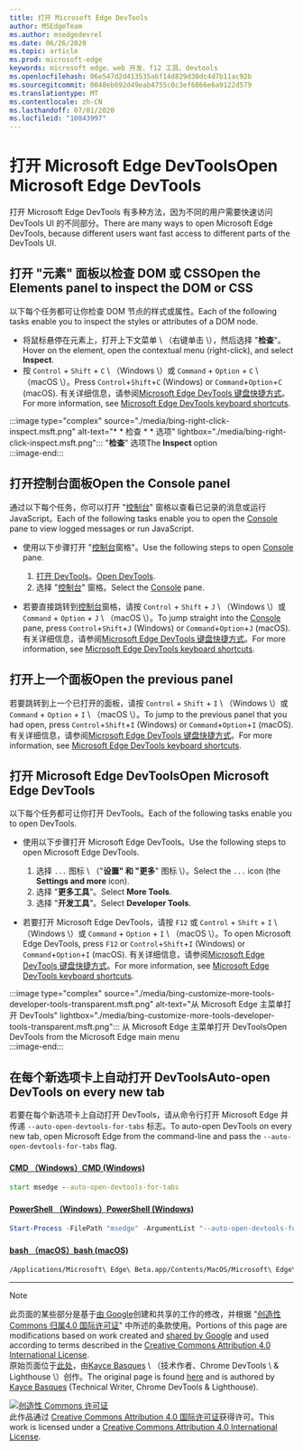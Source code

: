 ```yaml
---
title: 打开 Microsoft Edge DevTools
author: MSEdgeTeam
ms.author: msedgedevrel
ms.date: 06/26/2020
ms.topic: article
ms.prod: microsoft-edge
keywords: microsoft edge、web 开发、f12 工具、devtools
ms.openlocfilehash: 06e547d2d413535a6f14d829d30dc4d7b11ac92b
ms.sourcegitcommit: 0048eb692d49eab4755c0c3ef6866e6a9122d579
ms.translationtype: MT
ms.contentlocale: zh-CN
ms.lasthandoff: 07/01/2020
ms.locfileid: "10843997"
---
```

<!-- Copyright Kayce Basques 

   Licensed under the Apache License, Version 2.0 (the "License");
   you may not use this file except in compliance with the License.
   You may obtain a copy of the License at

       https://www.apache.org/licenses/LICENSE-2.0

   Unless required by applicable law or agreed to in writing, software
   distributed under the License is distributed on an "AS IS" BASIS,
   WITHOUT WARRANTIES OR CONDITIONS OF ANY KIND, either express or implied.
   See the License for the specific language governing permissions and
   limitations under the License. -->

# <span data-ttu-id="bef91-103">打开 Microsoft Edge DevTools</span><span class="sxs-lookup"><span data-stu-id="bef91-103">Open Microsoft Edge DevTools</span></span>  

<span data-ttu-id="bef91-104">打开 Microsoft Edge DevTools 有多种方法，因为不同的用户需要快速访问 DevTools UI 的不同部分。</span><span class="sxs-lookup"><span data-stu-id="bef91-104">There are many ways to open Microsoft Edge DevTools, because different users want fast access to different parts of the DevTools UI.</span></span>  

## <span data-ttu-id="bef91-105">打开 "元素" 面板以检查 DOM 或 CSS</span><span class="sxs-lookup"><span data-stu-id="bef91-105">Open the Elements panel to inspect the DOM or CSS</span></span>  

<span data-ttu-id="bef91-106">以下每个任务都可让你检查 DOM 节点的样式或属性。</span><span class="sxs-lookup"><span data-stu-id="bef91-106">Each of the following tasks enable you to inspect the styles or attributes of a DOM node.</span></span>

*   <span data-ttu-id="bef91-107">将鼠标悬停在元素上，打开上下文菜单 \ （右键单击 \），然后选择 "**检查**"。</span><span class="sxs-lookup"><span data-stu-id="bef91-107">Hover on the element, open the contextual menu \(right-click\), and select **Inspect**.</span></span>  
*   <span data-ttu-id="bef91-108">按 `Control` + `Shift` + `C` \ （Windows \）或 `Command` + `Option` + `C` \ （macOS \）。</span><span class="sxs-lookup"><span data-stu-id="bef91-108">Press `Control`+`Shift`+`C` \(Windows\) or `Command`+`Option`+`C` \(macOS\).</span></span>  <span data-ttu-id="bef91-109">有关详细信息，请参阅[Microsoft Edge DevTools 键盘快捷方式][DevToolsShortcuts]。</span><span class="sxs-lookup"><span data-stu-id="bef91-109">For more information, see [Microsoft Edge DevTools keyboard shortcuts][DevToolsShortcuts].</span></span>  

:::image type="complex" source="./media/bing-right-click-inspect.msft.png" alt-text="\* \* 检查 \* \* 选项" lightbox="./media/bing-right-click-inspect.msft.png":::
   <span data-ttu-id="bef91-111">"**检查**" 选项</span><span class="sxs-lookup"><span data-stu-id="bef91-111">The **Inspect** option</span></span>  
:::image-end:::  

<!--See [Get Started With Viewing And Changing CSS][GetStartedCSS].  -->  

## <span data-ttu-id="bef91-112">打开控制台面板</span><span class="sxs-lookup"><span data-stu-id="bef91-112">Open the Console panel</span></span>  

<span data-ttu-id="bef91-113">通过以下每个任务，你可以打开 "[控制台][DevToolsConsoleIndex]" 窗格以查看已记录的消息或运行 JavaScript。</span><span class="sxs-lookup"><span data-stu-id="bef91-113">Each of the following tasks enable you to open the [Console][DevToolsConsoleIndex] pane to view logged messages or run JavaScript.</span></span>  

*   <span data-ttu-id="bef91-114">使用以下步骤打开 "[控制台][DevToolsConsoleIndex]窗格"。</span><span class="sxs-lookup"><span data-stu-id="bef91-114">Use the following steps to open [Console][DevToolsConsoleIndex] pane.</span></span>  
    
    1.  <span data-ttu-id="bef91-115">[打开 DevTools](#open-microsoft-edge-devtools)。</span><span class="sxs-lookup"><span data-stu-id="bef91-115">[Open DevTools](#open-microsoft-edge-devtools).</span></span>  
    1.  <span data-ttu-id="bef91-116">选择 "[控制台][DevToolsConsoleIndex]" 窗格。</span><span class="sxs-lookup"><span data-stu-id="bef91-116">Select the [Console][DevToolsConsoleIndex] pane.</span></span>  

*   <span data-ttu-id="bef91-117">若要直接跳转到[控制台][DevToolsConsoleIndex]窗格，请按 `Control` + `Shift` + `J` \ （Windows \）或 `Command` + `Option` + `J` \ （macOS \）。</span><span class="sxs-lookup"><span data-stu-id="bef91-117">To jump straight into the [Console][DevToolsConsoleIndex] pane, press `Control`+`Shift`+`J` \(Windows\) or `Command`+`Option`+`J` \(macOS\).</span></span>  <span data-ttu-id="bef91-118">有关详细信息，请参阅[Microsoft Edge DevTools 键盘快捷方式][DevToolsShortcuts]。</span><span class="sxs-lookup"><span data-stu-id="bef91-118">For more information, see [Microsoft Edge DevTools keyboard shortcuts][DevToolsShortcuts].</span></span>  

<!--See [Get Started With The Console][ConsoleGetStarted].  -->

## <span data-ttu-id="bef91-119">打开上一个面板</span><span class="sxs-lookup"><span data-stu-id="bef91-119">Open the previous panel</span></span>  

<span data-ttu-id="bef91-120">若要跳转到上一个已打开的面板，请按 `Control` + `Shift` + `I` \ （Windows \）或 `Command` + `Option` + `I` \ （macOS \）。</span><span class="sxs-lookup"><span data-stu-id="bef91-120">To jump to the previous panel that you had open, press `Control`+`Shift`+`I` \(Windows\) or `Command`+`Option`+`I` \(macOS\).</span></span>  <span data-ttu-id="bef91-121">有关详细信息，请参阅[Microsoft Edge DevTools 键盘快捷方式][DevToolsShortcuts]。</span><span class="sxs-lookup"><span data-stu-id="bef91-121">For more information, see [Microsoft Edge DevTools keyboard shortcuts][DevToolsShortcuts].</span></span>  

## <span data-ttu-id="bef91-122">打开 Microsoft Edge DevTools</span><span class="sxs-lookup"><span data-stu-id="bef91-122">Open Microsoft Edge DevTools</span></span>  

<span data-ttu-id="bef91-123">以下每个任务都可让你打开 DevTools。</span><span class="sxs-lookup"><span data-stu-id="bef91-123">Each of the following tasks enable you to open DevTools.</span></span>  

*   <span data-ttu-id="bef91-124">使用以下步骤打开 Microsoft Edge DevTools。</span><span class="sxs-lookup"><span data-stu-id="bef91-124">Use the following steps to open Microsoft Edge DevTools.</span></span>  
    
    1.  <span data-ttu-id="bef91-125">选择 `...` 图标 \ （"**设置" 和 "更多**" 图标 \）。</span><span class="sxs-lookup"><span data-stu-id="bef91-125">Select the  `...` icon \(the **Settings and more** icon\).</span></span>  
    1.  <span data-ttu-id="bef91-126">选择 "**更多工具**"。</span><span class="sxs-lookup"><span data-stu-id="bef91-126">Select **More Tools**.</span></span>  
    1.  <span data-ttu-id="bef91-127">选择 "**开发工具**"。</span><span class="sxs-lookup"><span data-stu-id="bef91-127">Select **Developer Tools**.</span></span>  
    
*   <span data-ttu-id="bef91-128">若要打开 Microsoft Edge DevTools，请按 `F12` 或 `Control` + `Shift` + `I` \ （Windows \）或 `Command` + `Option` + `I` \ （macOS \）。</span><span class="sxs-lookup"><span data-stu-id="bef91-128">To open Microsoft Edge DevTools, press `F12` or `Control`+`Shift`+`I` \(Windows\) or `Command`+`Option`+`I` \(macOS\).</span></span>  <span data-ttu-id="bef91-129">有关详细信息，请参阅[Microsoft Edge DevTools 键盘快捷方式][DevToolsShortcuts]。</span><span class="sxs-lookup"><span data-stu-id="bef91-129">For more information, see [Microsoft Edge DevTools keyboard shortcuts][DevToolsShortcuts].</span></span>  

:::image type="complex" source="./media/bing-customize-more-tools-developer-tools-transparent.msft.png" alt-text="从 Microsoft Edge 主菜单打开 DevTools" lightbox="./media/bing-customize-more-tools-developer-tools-transparent.msft.png":::
   <span data-ttu-id="bef91-131">从 Microsoft Edge 主菜单打开 DevTools</span><span class="sxs-lookup"><span data-stu-id="bef91-131">Open DevTools from the Microsoft Edge main menu</span></span>  
:::image-end:::  

## <span data-ttu-id="bef91-132">在每个新选项卡上自动打开 DevTools</span><span class="sxs-lookup"><span data-stu-id="bef91-132">Auto-open DevTools on every new tab</span></span>  

<span data-ttu-id="bef91-133">若要在每个新选项卡上自动打开 DevTools，请从命令行打开 Microsoft Edge 并传递 `--auto-open-devtools-for-tabs` 标志。</span><span class="sxs-lookup"><span data-stu-id="bef91-133">To auto-open DevTools on every new tab, open Microsoft Edge from the command-line and pass the `--auto-open-devtools-for-tabs` flag.</span></span>  

#### [<span data-ttu-id="bef91-134">CMD （Windows）</span><span class="sxs-lookup"><span data-stu-id="bef91-134">CMD (Windows)</span></span>](#tab/cmd-windows/)  

<a id="selenium-tools-install"></a>  

```cmd
start msedge --auto-open-devtools-for-tabs
```  

#### [<span data-ttu-id="bef91-135">PowerShell （Windows）</span><span class="sxs-lookup"><span data-stu-id="bef91-135">PowerShell (Windows)</span></span>](#tab/powershell-windows/)  

<a id="selenium-tools-install"></a>  

```powershell
Start-Process -FilePath "msedge" -ArgumentList "--auto-open-devtools-for-tabs"
```  

#### [<span data-ttu-id="bef91-136">bash （macOS）</span><span class="sxs-lookup"><span data-stu-id="bef91-136">bash (macOS)</span></span>](#tab/bash-macos/)  

<a id="selenium-tools-install"></a>  

```bash
/Applications/Microsoft\ Edge\ Beta.app/Contents/MacOS/Microsoft\ Edge\ Beta --auto-open-devtools-for-tabs
```  

* * *  

<!-- links -->  

[DevToolsConsoleIndex]: ./console/index.md "控制台概述 |Microsoft 文档"  
[DevtoolsShortcuts]: ./shortcuts.md "Microsoft Edge DevTools 键盘快捷方式-Microsoft 文档"  

<!--[ConsoleGetStarted]: /microsoft-edge/devtools-guide-chromium/console/get-started ""  -->  
<!--[GetStartedCSS]: /microsoft-edge/devtools-guide-chromium/css "CSS"  -->

> [!NOTE]
> <span data-ttu-id="bef91-139">此页面的某些部分是基于[由 Google][GoogleSitePolicies]创建和共享的工作的修改，并根据 "[创造性 Commons 归属4.0 国际许可证][CCA4IL]" 中所述的条款使用。</span><span class="sxs-lookup"><span data-stu-id="bef91-139">Portions of this page are modifications based on work created and [shared by Google][GoogleSitePolicies] and used according to terms described in the [Creative Commons Attribution 4.0 International License][CCA4IL].</span></span>  
> <span data-ttu-id="bef91-140">原始页面位于[此处](https://developers.google.com/web/tools/chrome-devtools/open)，由[Kayce Basques][KayceBasques] \ （技术作者、Chrome DevTools \ & Lighthouse \）创作。</span><span class="sxs-lookup"><span data-stu-id="bef91-140">The original page is found [here](https://developers.google.com/web/tools/chrome-devtools/open) and is authored by [Kayce Basques][KayceBasques] \(Technical Writer, Chrome DevTools \& Lighthouse\).</span></span>  

[![创造性 Commons 许可证][CCby4Image]][CCA4IL]  
<span data-ttu-id="bef91-142">此作品通过 [Creative Commons Attribution 4.0 国际许可证][CCA4IL]获得许可。</span><span class="sxs-lookup"><span data-stu-id="bef91-142">This work is licensed under a [Creative Commons Attribution 4.0 International License][CCA4IL].</span></span>  

[CCA4IL]: https://creativecommons.org/licenses/by/4.0  
[CCby4Image]: https://i.creativecommons.org/l/by/4.0/88x31.png  
[GoogleSitePolicies]: https://developers.google.com/terms/site-policies  
[KayceBasques]: https://developers.google.com/web/resources/contributors/kaycebasques  
